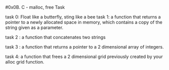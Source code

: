 #0x0B. C - malloc, free Task

task 0: Float like a butterfly, sting like a bee
task 1: a function that returns a pointer to a newly allocated space in memory, which contains a copy of the string given as a parameter.

task 2 : a function that concatenates two strings

task 3 : a function that returns a pointer to a 2 dimensional array of integers.

task 4: a function that frees a 2 dimensional grid previously created by your alloc grid function.


